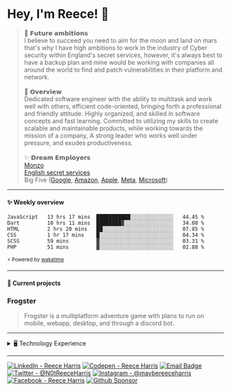 
# Hey, I'm Reece! 👋

> 🚀 𝗙𝘂𝘁𝘂𝗿𝗲 𝗮𝗺𝗯𝗶𝘁𝗶𝗼𝗻𝘀 <br>
I believe to succeed you need to aim for the moon and land on mars that's why I have high ambitions to work in the industry of Cyber security within England's secret services, however, it's always best to have a backup plan and mine would be working with companies all around the world to find and patch vulnerabilities in their platform and network. <br> <br>
📝 𝗢𝘃𝗲𝗿𝘃𝗶𝗲𝘄 <br>
Dedicated software engineer with the ability to multitask and work well with others, efficient code-oriented, bringing forth a professional and friendly attitude. Highly organized, and skilled in software concepts and fast learning. Committed to utilizing my skills to create scalable and maintainable products, while working towards the mission of a company, A strong leader who works well under pressure, and exudes productiveness. <br> <br>
✨ 𝗗𝗿𝗲𝗮𝗺 𝗘𝗺𝗽𝗹𝗼𝘆𝗲𝗿𝘀 <br>
[Monzo](https://github.com/monzo) <br>
[English secret services](https://www.mi5.gov.uk/) <br>
Big Five ([Google](https://github.com/google), [Amazon](https://github.com/aws), [Apple](https://github.com/apple), [Meta](https://github.com/facebook), [Microsoft](https://github.com/microsoft)) <br>

---

#### ✨ Weekly overview
<!--START_SECTION:waka-->

```text
JavaScript   13 hrs 17 mins  ███████████░░░░░░░░░░░░░░   44.45 %
Dart         10 hrs 11 mins  ████████▓░░░░░░░░░░░░░░░░   34.08 %
HTML         2 hrs 20 mins   ██░░░░░░░░░░░░░░░░░░░░░░░   07.85 %
CSS          1 hr 17 mins    █░░░░░░░░░░░░░░░░░░░░░░░░   04.34 %
SCSS         59 mins         ▓░░░░░░░░░░░░░░░░░░░░░░░░   03.31 %
PHP          51 mins         ▓░░░░░░░░░░░░░░░░░░░░░░░░   02.88 %
```

<!--END_SECTION:waka-->
<sub>⚡ Powered by [wakatime](https://wakatime.com/)</sub>

---

#### 📝 Current projects
### Frogster
> Frogster is a multiplatform adventure game with plans to run on mobile, webapp, desktop, and through a discord bot.

---

<details>
  <summary>🖥️ Technology Experience</summary>
  
  ## Languages
  ![Javascript](https://img.shields.io/badge/Javascript-efd81d?style=for-the-badge&logo=javascript&logoColor=black)
  ![PHP](https://img.shields.io/badge/PHP-efd81d?style=for-the-badge&logo=PHP&logoColor=black)
  ![Perl](https://img.shields.io/badge/Perl-efd81d?style=for-the-badge&logo=Perl&logoColor=black)
  ![Python](https://img.shields.io/badge/Python-efd81d?style=for-the-badge&logo=Python&logoColor=black)
  ![Scss](https://img.shields.io/badge/Scss-efd81d?style=for-the-badge&logo=Sass&logoColor=black)
  ![Lua](https://img.shields.io/badge/Lua-efd81d?style=for-the-badge&logo=Lua&logoColor=black)
  ![Dart](https://img.shields.io/badge/Dart-efd81d?style=for-the-badge&logo=Dart&logoColor=black)
  ![Liquid](https://img.shields.io/badge/Liquid-efd81d?style=for-the-badge&logo=Shopify&logoColor=black)
  ![Bash](https://img.shields.io/badge/Bash-efd81d?style=for-the-badge&logo=GNU%20Bash&logoColor=black)
  ![Bash](https://img.shields.io/badge/Bash-efd81d?style=for-the-badge&logo=Bash&logoColor=black)
  
  ## Runtimes
  ![Node.js](https://img.shields.io/badge/Node.js-000000?style=for-the-badge&logo=node.js&logoColor=white)
  ![Flutter](https://img.shields.io/badge/Flutter-000000?style=for-the-badge&logo=Flutter&logoColor=white)
  
  ## frameworks
  ![Django](https://img.shields.io/badge/Django-000000?style=for-the-badge&logo=Django&logoColor=white)
  ![Flask](https://img.shields.io/badge/Flask-000000?style=for-the-badge&logo=Flask&logoColor=white)
  
  ![Symfony](https://img.shields.io/badge/Symfony-000000?style=for-the-badge&logo=symfony&logoColor=white)
  ![Laravel](https://img.shields.io/badge/Laravel-000000?style=for-the-badge&logo=Laravel&logoColor=white)
  
  ![Express](https://img.shields.io/badge/Express-000000?style=for-the-badge&logo=Express&logoColor=white)
  ![Vue.js](https://img.shields.io/badge/Vue.js-000000?style=for-the-badge&logo=Vue.js&logoColor=white)
  ![Svelte](https://img.shields.io/badge/Svelte-000000?style=for-the-badge&logo=Svelte&logoColor=white)
  
  ## Packages
  ![Tailwind CSS](https://img.shields.io/badge/Tailwind%20CSS-000000?style=for-the-badge&logo=Tailwind%20CSS&logoColor=white)
  ![Nodemailer](https://img.shields.io/badge/Nodemailer-000000?style=for-the-badge&logo=Node.js&logoColor=white)
  ![Passport](https://img.shields.io/badge/Passport-000000?style=for-the-badge&logo=Passport&logoColor=white)
  ![Bower](https://img.shields.io/badge/Bower-000000?style=for-the-badge&logo=Bower&logoColor=white)
  ![Webpack](https://img.shields.io/badge/Webpack-000000?style=for-the-badge&logo=Webpack&logoColor=white)
  ![MongoDB](https://img.shields.io/badge/MongoDB-000000?style=for-the-badge&logo=MongoDB&logoColor=white)
  
  ![Numpy](https://img.shields.io/badge/Numpy-000000?style=for-the-badge&logo=Numpy&logoColor=white)
  ![Requests](https://img.shields.io/badge/Requests-000000?style=for-the-badge&logo=Python&logoColor=white)
  ![Pandas](https://img.shields.io/badge/Pandas-000000?style=for-the-badge&logo=Pandas&logoColor=white)
  ![Matplotlib](https://img.shields.io/badge/Matplotlib-000000?style=for-the-badge&logo=Python&logoColor=white)
  ![Urllib3](https://img.shields.io/badge/Urllib3-000000?style=for-the-badge&logo=Python&logoColor=white)
  
  ## Serivices
  ![Shopify](https://img.shields.io/badge/Shopify-000000?style=for-the-badge&logo=Shopify&logoColor=white)
  ![Wordpress](https://img.shields.io/badge/Wordpress-000000?style=for-the-badge&logo=Wordpress&logoColor=white)
  ![Magento](https://img.shields.io/badge/Magento-000000?style=for-the-badge&logo=Magento&logoColor=white)
  ![Stripe](https://img.shields.io/badge/Stripe-000000?style=for-the-badge&logo=Stripe&logoColor=white)
  ![Firebase](https://img.shields.io/badge/Firebase-000000?style=for-the-badge&logo=Firebase&logoColor=white)
  
</details>

---

[![LinkedIn - Reece Harris](https://img.shields.io/badge/LinkedIn-0077B5?style=for-the-badge&logo=linkedin&logoColor=white)](https://www.linkedin.com/in/notreeceharris)
[![Codepen - Reece Harris](https://img.shields.io/badge/CodePen-1e1f26?style=for-the-badge&logo=codepen&logoColor=white)](https://codepen.io/notreeceharris)
[![Email Badge](https://img.shields.io/badge/Email-D14836?style=for-the-badge&logo=Mail.Ru&logoColor=white)](mailto:reeceharris@email.com)
[![Twitter - @N0tReeceHarris](https://img.shields.io/badge/Twitter-1DA1F2?style=for-the-badge&logo=twitter&logoColor=white)](https://twitter.com/N0tReeceHarris)
[![Instagram - @maybereeceharris](https://img.shields.io/badge/Instagram-E4405F?style=for-the-badge&logo=instagram&logoColor=white )](https://www.instagram.com/maybereeceharris)
[![Facebook - Reece Harris](https://img.shields.io/badge/Facebook-1877F2?style=for-the-badge&logo=facebook&logoColor=white)](https://www.facebook.com/reece.harris.754)
[![Github Sponsor](https://img.shields.io/badge/Sponsor-ca5d9e?style=for-the-badge&logo=github&logoColor=white)](https://github.com/sponsors/NotReeceHarris)
